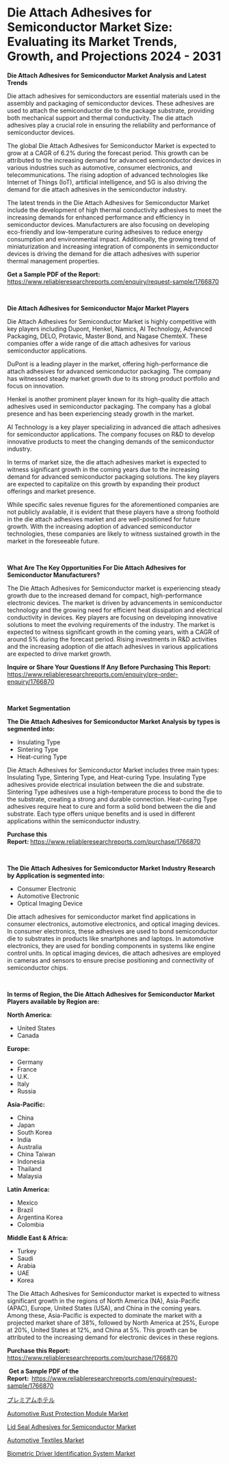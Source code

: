 <p><h1>Die Attach Adhesives for Semiconductor Market Size: Evaluating its Market Trends, Growth, and Projections 2024 - 2031</h1></p><p><strong>Die Attach Adhesives for Semiconductor Market Analysis and Latest Trends</strong></p>
<p><p>Die attach adhesives for semiconductors are essential materials used in the assembly and packaging of semiconductor devices. These adhesives are used to attach the semiconductor die to the package substrate, providing both mechanical support and thermal conductivity. The die attach adhesives play a crucial role in ensuring the reliability and performance of semiconductor devices.</p><p>The global Die Attach Adhesives for Semiconductor Market is expected to grow at a CAGR of 6.2% during the forecast period. This growth can be attributed to the increasing demand for advanced semiconductor devices in various industries such as automotive, consumer electronics, and telecommunications. The rising adoption of advanced technologies like Internet of Things (IoT), artificial intelligence, and 5G is also driving the demand for die attach adhesives in the semiconductor industry.</p><p>The latest trends in the Die Attach Adhesives for Semiconductor Market include the development of high thermal conductivity adhesives to meet the increasing demands for enhanced performance and efficiency in semiconductor devices. Manufacturers are also focusing on developing eco-friendly and low-temperature curing adhesives to reduce energy consumption and environmental impact. Additionally, the growing trend of miniaturization and increasing integration of components in semiconductor devices is driving the demand for die attach adhesives with superior thermal management properties.</p></p>
<p><strong>Get a Sample PDF of the Report:&nbsp;</strong> <a href="https://www.reliableresearchreports.com/enquiry/request-sample/1766870">https://www.reliableresearchreports.com/enquiry/request-sample/1766870</a></p>
<p>&nbsp;</p>
<p><strong>Die Attach Adhesives for Semiconductor Major Market Players</strong></p>
<p><p>Die Attach Adhesives for Semiconductor Market is highly competitive with key players including Dupont, Henkel, Namics, AI Technology, Advanced Packaging, DELO, Protavic, Master Bond, and Nagase ChemteX. These companies offer a wide range of die attach adhesives for various semiconductor applications.</p><p>DuPont is a leading player in the market, offering high-performance die attach adhesives for advanced semiconductor packaging. The company has witnessed steady market growth due to its strong product portfolio and focus on innovation.</p><p>Henkel is another prominent player known for its high-quality die attach adhesives used in semiconductor packaging. The company has a global presence and has been experiencing steady growth in the market.</p><p>AI Technology is a key player specializing in advanced die attach adhesives for semiconductor applications. The company focuses on R&D to develop innovative products to meet the changing demands of the semiconductor industry.</p><p>In terms of market size, the die attach adhesives market is expected to witness significant growth in the coming years due to the increasing demand for advanced semiconductor packaging solutions. The key players are expected to capitalize on this growth by expanding their product offerings and market presence.</p><p>While specific sales revenue figures for the aforementioned companies are not publicly available, it is evident that these players have a strong foothold in the die attach adhesives market and are well-positioned for future growth. With the increasing adoption of advanced semiconductor technologies, these companies are likely to witness sustained growth in the market in the foreseeable future.</p></p>
<p>&nbsp;</p>
<p><strong>What Are The Key Opportunities For Die Attach Adhesives for Semiconductor Manufacturers?</strong></p>
<p><p>The Die Attach Adhesives for Semiconductor market is experiencing steady growth due to the increased demand for compact, high-performance electronic devices. The market is driven by advancements in semiconductor technology and the growing need for efficient heat dissipation and electrical conductivity in devices. Key players are focusing on developing innovative solutions to meet the evolving requirements of the industry. The market is expected to witness significant growth in the coming years, with a CAGR of around 5% during the forecast period. Rising investments in R&D activities and the increasing adoption of die attach adhesives in various applications are expected to drive market growth.</p></p>
<p><strong>Inquire or Share Your Questions If Any Before Purchasing This Report:</strong> <a href="https://www.reliableresearchreports.com/enquiry/pre-order-enquiry/1766870">https://www.reliableresearchreports.com/enquiry/pre-order-enquiry/1766870</a></p>
<p>&nbsp;</p>
<p><strong>Market Segmentation</strong></p>
<p><strong>The Die Attach Adhesives for Semiconductor Market Analysis by types is segmented into:</strong></p>
<p><ul><li>Insulating Type</li><li>Sintering Type</li><li>Heat-curing Type</li></ul></p>
<p><p>Die Attach Adhesives for Semiconductor Market includes three main types: Insulating Type, Sintering Type, and Heat-curing Type. Insulating Type adhesives provide electrical insulation between the die and substrate. Sintering Type adhesives use a high-temperature process to bond the die to the substrate, creating a strong and durable connection. Heat-curing Type adhesives require heat to cure and form a solid bond between the die and substrate. Each type offers unique benefits and is used in different applications within the semiconductor industry.</p></p>
<p><strong>Purchase this Report:&nbsp;</strong><a href="https://www.reliableresearchreports.com/purchase/1766870">https://www.reliableresearchreports.com/purchase/1766870</a></p>
<p>&nbsp;</p>
<p><strong>The Die Attach Adhesives for Semiconductor Market Industry Research by Application is segmented into:</strong></p>
<p><ul><li>Consumer Electronic</li><li>Automotive Electronic</li><li>Optical Imaging Device</li></ul></p>
<p><p>Die attach adhesives for semiconductor market find applications in consumer electronics, automotive electronics, and optical imaging devices. In consumer electronics, these adhesives are used to bond semiconductor die to substrates in products like smartphones and laptops. In automotive electronics, they are used for bonding components in systems like engine control units. In optical imaging devices, die attach adhesives are employed in cameras and sensors to ensure precise positioning and connectivity of semiconductor chips.</p></p>
<p>&nbsp;</p>
<p><strong>In terms of Region, the Die Attach Adhesives for Semiconductor Market Players available by Region are:</strong></p>
<p>
    <p> <strong> North America: </strong>
        <ul>
            <li>United States</li>
            <li>Canada</li>
        </ul>
        </p> 
    <p> <strong> Europe: </strong>
        <ul>
            <li>Germany</li>
            <li>France</li>
            <li>U.K.</li>
            <li>Italy</li>
            <li>Russia</li>
        </ul>
        </p> 
    <p> <strong> Asia-Pacific: </strong>
        <ul>
            <li>China</li>
            <li>Japan</li>
            <li>South Korea</li>
            <li>India</li>
            <li>Australia</li>
            <li>China Taiwan</li>
            <li>Indonesia</li>
            <li>Thailand</li>
            <li>Malaysia</li>
        </ul>
        </p> 
    <p> <strong> Latin America: </strong>
        <ul>
            <li>Mexico</li>
            <li>Brazil</li>
            <li>Argentina Korea</li>
            <li>Colombia</li>
        </ul>
        </p> 
    <p> <strong> Middle East & Africa: </strong>
        <ul>
            <li>Turkey</li>
            <li>Saudi</li>
            <li>Arabia</li>
            <li>UAE</li>
            <li>Korea</li>
        </ul>
    </p>
    </p>
<p><p>The Die Attach Adhesives for Semiconductor market is expected to witness significant growth in the regions of North America (NA), Asia-Pacific (APAC), Europe, United States (USA), and China in the coming years. Among these, Asia-Pacific is expected to dominate the market with a projected market share of 38%, followed by North America at 25%, Europe at 20%, United States at 12%, and China at 5%. This growth can be attributed to the increasing demand for electronic devices in these regions.</p></p>
<p><strong>Purchase this Report: </strong><a href="https://www.reliableresearchreports.com/purchase/1766870">https://www.reliableresearchreports.com/purchase/1766870</a></p>
<p>&nbsp;<strong>Get a Sample PDF of the Report:&nbsp;&nbsp;</strong><a href="https://www.reliableresearchreports.com/enquiry/request-sample/1766870">https://www.reliableresearchreports.com/enquiry/request-sample/1766870</a></p>
<p><strong></strong></p>
<p><p><a href="https://github.com/one-cool-chick/Market-Research-Report-List-1/blob/main/869674813198.md">プレミアムホテル</a></p><p><a href="https://github.com/dimitrishawkinswaynenp91rgz/Market-Research-Report-List-2/blob/main/automotive-rust-protection-module-market.md">Automotive Rust Protection Module Market</a></p><p><a href="https://github.com/danielneavesallisons03mba/Market-Research-Report-List-1/blob/main/lid-seal-adhesives-for-semiconductor-market.md">Lid Seal Adhesives for Semiconductor Market</a></p><p><a href="https://issuu.com/reportprime-2/docs/automotive-textiles-market-size-2030.pptx">Automotive Textiles Market</a></p><p><a href="https://issuu.com/reportprime-2/docs/biometric-driver-identification-system-market-size">Biometric Driver Identification System Market</a></p></p>